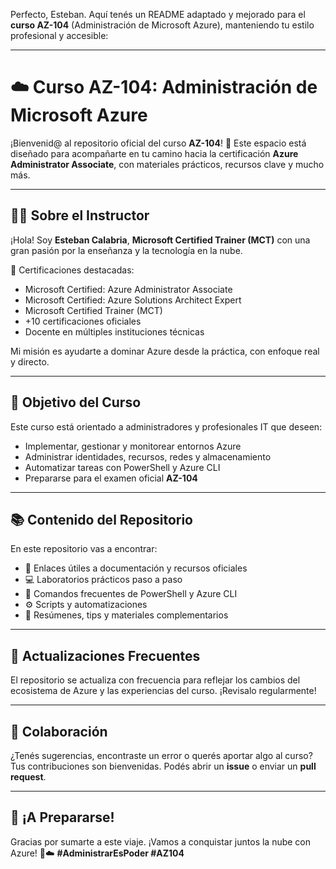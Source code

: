 Perfecto, Esteban. Aquí tenés un README adaptado y mejorado para el **curso AZ-104** (Administración de Microsoft Azure), manteniendo tu estilo profesional y accesible:

---

# ☁️ Curso AZ-104: Administración de Microsoft Azure

¡Bienvenid@ al repositorio oficial del curso **AZ-104**! 🚀
Este espacio está diseñado para acompañarte en tu camino hacia la certificación **Azure Administrator Associate**, con materiales prácticos, recursos clave y mucho más.

---

## 👨‍🏫 Sobre el Instructor

¡Hola! Soy **Esteban Calabria**, **Microsoft Certified Trainer (MCT)** con una gran pasión por la enseñanza y la tecnología en la nube.

🔹 Certificaciones destacadas:

* Microsoft Certified: Azure Administrator Associate
* Microsoft Certified: Azure Solutions Architect Expert
* Microsoft Certified Trainer (MCT)
* +10 certificaciones oficiales
* Docente en múltiples instituciones técnicas

Mi misión es ayudarte a dominar Azure desde la práctica, con enfoque real y directo.

---

## 🎯 Objetivo del Curso

Este curso está orientado a administradores y profesionales IT que deseen:

* Implementar, gestionar y monitorear entornos Azure
* Administrar identidades, recursos, redes y almacenamiento
* Automatizar tareas con PowerShell y Azure CLI
* Prepararse para el examen oficial **AZ-104**

---

## 📚 Contenido del Repositorio

En este repositorio vas a encontrar:

* 🔗 Enlaces útiles a documentación y recursos oficiales
* 💻 Laboratorios prácticos paso a paso
* 📁 Comandos frecuentes de PowerShell y Azure CLI
* ⚙️ Scripts y automatizaciones
* 🧠 Resúmenes, tips y materiales complementarios

---

## 🔄 Actualizaciones Frecuentes

El repositorio se actualiza con frecuencia para reflejar los cambios del ecosistema de Azure y las experiencias del curso. ¡Revisalo regularmente!

---

## 🤝 Colaboración

¿Tenés sugerencias, encontraste un error o querés aportar algo al curso?
Tus contribuciones son bienvenidas. Podés abrir un **issue** o enviar un **pull request**.

---

## 🚀 ¡A Prepararse!

Gracias por sumarte a este viaje. ¡Vamos a conquistar juntos la nube con Azure! 💙☁️
**#AdministrarEsPoder #AZ104**

